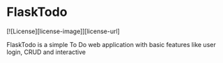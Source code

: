 # FlaskTodo

[![License][license-image]][license-url]

FlaskTodo is a simple To Do web 
application with basic features like 
user login, CRUD and interactive


